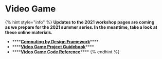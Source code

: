 # Video Game

{% hint style="info" %}
**Updates to the 2021 workshop pages are coming as we prepare for the 2021 summer series. In the meantime, take a look at these online materials.**

* \*\*\*\*[**Computing by Design Framework**](https://docs.idew.org/the-cxd-framework/)\*\*\*\*
* \*\*\*\*[**Video Game Project Guidebook**](https://docs.idew.org/project-video-game/)\*\*\*\*
* \*\*\*\*[**Video Game Code Reference**](https://docs.idew.org/code-video-game/)\*\*\*\*
{% endhint %}



